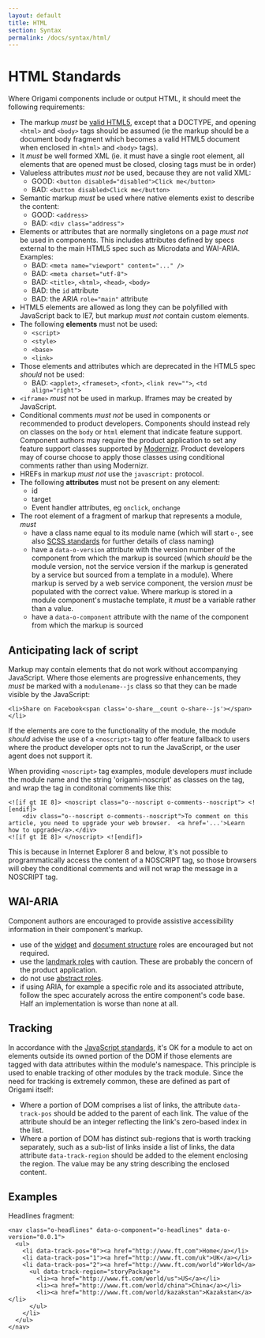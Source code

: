 ```yaml
---
layout: default
title: HTML
section: Syntax
permalink: /docs/syntax/html/
---
```


# HTML Standards

Where Origami components include or output HTML, it should meet the following requirements:

* The markup *must* be [valid HTML5](http://www.whatwg.org/specs/web-apps/current-work/multipage/syntax.html#syntax), except that a DOCTYPE, and opening `<html>` and `<body>` tags should be assumed (ie the markup should be a document body fragment which becomes a valid HTML5 document when enclosed in `<html>` and `<body>` tags).
* It *must* be well formed XML (ie. it must have a single root element, all elements that are opened must be closed, closing tags must be in order)
* Valueless attributes *must not* be used, because they are not valid XML:
	- GOOD: `<button disabled="disabled">Click me</button>`
	- BAD: `<button disabled>Click me</button>`
* Semantic markup *must* be used where native elements exist to describe the content:
	- GOOD: `<address>`
	- BAD: `<div class="address">`
* Elements or attributes that are normally singletons on a page *must not* be used in components. This includes attributes defined by specs external to the main HTML5 spec such as Microdata and WAI-ARIA. Examples:
	- BAD: `<meta name="viewport" content="..." />`
	- BAD: `<meta charset="utf-8">`
	- BAD: `<title>`, `<html>`, `<head>`, `<body>`
	- BAD: the `id` attribute
	- BAD: the ARIA `role="main"` attribute
* HTML5 elements are allowed as long they can be polyfilled with JavaScript back to IE7, but markup *must not* contain custom elements.
* The following **elements** must not be used:
	* `<script>`
	* `<style>`
	* `<base>`
	* `<link>`
* Those elements and attributes which are deprecated in the HTML5 spec *should* not be used:
	- BAD: `<applet>`, `<frameset>`, `<font>`, `<link rev="">`, `<td align="right">`
* `<iframe>` *must* not be used in markup. Iframes may be created by JavaScript.
* Conditional comments *must not* be used in components or recommended to product developers. Components should instead rely on classes on the `body` or `html` element that indicate feature support. Component authors may require the product application to set any feature support classes supported by [Modernizr](http://modernizr.com/docs/).  Product developers may of course choose to apply those classes using conditional comments rather than using Modernizr.
* HREFs in markup *must not* use the `javascript:` protocol.
* The following **attributes** must not be present on any element:
	* id
	* target
	* Event handler attributes, eg `onclick`, `onchange`
* The root element of a fragment of markup that represents a module, *must*
	* have a class name equal to its module name (which will start `o-`, see also [SCSS standards]({{site.baseurl}}/docs/syntax/scss) for further details of class naming)
	* have a `data-o-version` attribute with the version number of the component from which the markup is sourced (which *should* be the module version, not the service version if the markup is generated by a service but sourced from a template in a module).  Where markup is served by a web service component, the version *must* be populated with the correct value.  Where markup is stored in a module component's mustache template, it *must* be a variable rather than a value.
	* have a `data-o-component` attribute with the name of the component from which the markup is sourced

## Anticipating lack of script

Markup may contain elements that do not work without accompanying JavaScript.  Where those elements are progressive enhancements, they *must* be marked with a `modulename--js` class so that they can be made visible by the JavaScript:

	<li>Share on Facebook<span class='o-share__count o-share--js'></span></li>

If the elements are core to the functionality of the module, the module *should* advise the use of a `<noscript>` tag to offer feature fallback to users where the product developer opts not to run the JavaScript, or the user agent does not support it.

When providing `<noscript>` tag examples, module developers *must* include the module name and the string 'origami-noscript' as classes on the tag, and wrap the tag in conditonal comments like this:

	<![if gt IE 8]> <noscript class="o--noscript o-comments--noscript"> <![endif]>
	    <div class="o--noscript o-comments--noscript">To comment on this article, you need to upgrade your web browser.  <a href='...'>Learn how to upgrade</a>.</div>
	<![if gt IE 8]> </noscript> <![endif]>

This is because in Internet Explorer 8 and below, it's not possible to programmatically access the content of a NOSCRIPT tag, so those browsers will obey the conditional comments and will not wrap the message in a NOSCRIPT tag.

## WAI-ARIA

Component authors are encouraged to provide assistive accessibility information in their component's markup.

* use of the [widget](http://www.w3.org/TR/wai-aria/roles#widget_roles) and [document structure](http://www.w3.org/TR/wai-aria/roles#document_structure_roles) roles are encouraged but not required.
* use the [landmark roles](http://www.w3.org/TR/wai-aria/roles#landmark_roles) with caution. These are probably the concern of the product application.
* do not use [abstract roles](http://www.w3.org/TR/wai-aria/roles#abstract_roles).
* if using ARIA, for example a specific role and its associated attribute, follow the spec accurately across the entire component's code base. Half an implementation is worse than none at all.

## Tracking

In accordance with the [JavaScript standards]({{site.baseurl}}/docs/syntax/js), it's OK for a module to act on elements outside its owned portion of the DOM if those elements are tagged with data attributes within the module's namespace.  This principle is used to enable tracking of other modules by the track module.  Since the need for tracking is extremely common, these are defined as part of Origami itself:

* Where a portion of DOM comprises a list of links, the attribute `data-track-pos` should be added to the parent of each link.  The value of the attribute should be an integer reflecting the link's zero-based index in the list.
* Where a portion of DOM has distinct sub-regions that is worth tracking separately, such as a sub-list of links inside a list of links, the data attribute `data-track-region` should be added to the element enclosing the region.  The value may be any string describing the enclosed content.

## Examples

Headlines fragment:

	<nav class="o-headlines" data-o-component="o-headlines" data-o-version="0.0.1">
	  <ul>
	    <li data-track-pos="0"><a href="http://www.ft.com">Home</a></li>
	    <li data-track-pos="1"><a href="http://www.ft.com/uk">UK</a></li>
	    <li data-track-pos="2"><a href="http://www.ft.com/world">World</a>
	      <ul data-track-region="storyPackage">
	      	<li><a href="http://www.ft.com/world/us">US</a></li>
	      	<li><a href="http://www.ft.com/world/china">China</a></li>
	      	<li><a href="http://www.ft.com/world/kazakstan">Kazakstan</a></li>
	      </ul>
	    </li>
	  </ul>
	</nav>
